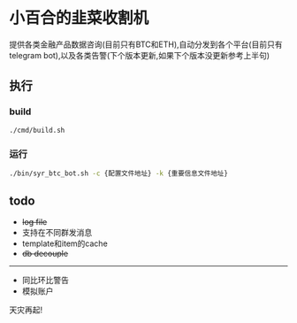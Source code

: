 # 小百合的韭菜收割机

提供各类金融产品数据咨询(目前只有BTC和ETH),自动分发到各个平台(目前只有telegram bot),以及各类告警(下个版本更新,如果下个版本没更新参考上半句)

## 执行

### build
```bash
./cmd/build.sh
```

### 运行
```bash
./bin/syr_btc_bot.sh -c {配置文件地址} -k {重要信息文件地址}
```

## todo
* ~~log file~~
* 支持在不同群发消息
* template和item的cache
* ~~db decouple~~
---
* 同比环比警告
* 模拟账户

天灾再起!